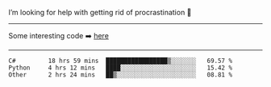 I’m looking for help with getting rid of procrastination 🤔

-----

Some interesting code :arrow_right: [here](https://github.com/zhen8838/playground)

-----

<!--START_SECTION:waka-->

```text
C#         18 hrs 59 mins  █████████████████▒░░░░░░░   69.57 %
Python     4 hrs 12 mins   ████░░░░░░░░░░░░░░░░░░░░░   15.42 %
Other      2 hrs 24 mins   ██▒░░░░░░░░░░░░░░░░░░░░░░   08.81 %
```

<!--END_SECTION:waka-->

<!--
**zhen8838/zhen8838** is a ✨ _special_ ✨ repository because its `README.md` (this file) appears on your GitHub profile.

Here are some ideas to get you started:

- 🔭 I’m currently working on ...
- 🌱 I’m currently learning ...
- 👯 I’m looking to collaborate on ...
 ...
- 💬 Ask me about ...
- 📫 How to reach me: ...
- 😄 Pronouns: ...
- ⚡ Fun fact: ...
-->
